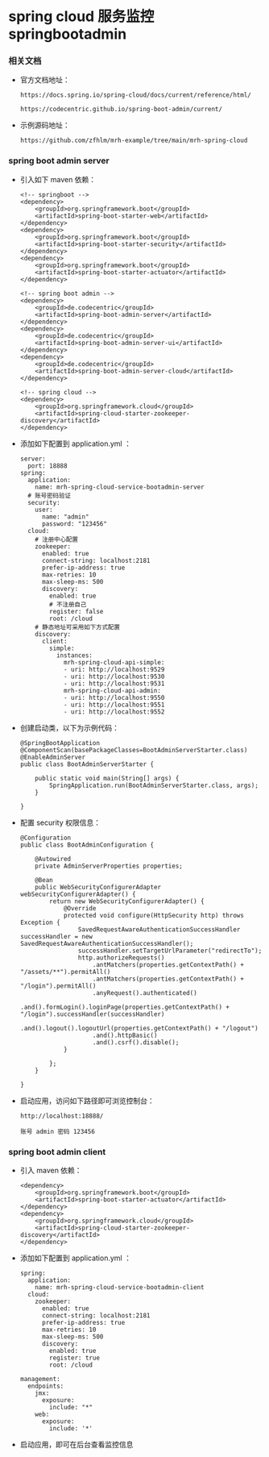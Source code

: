 
# spring cloud 服务监控 springbootadmin

### 相关文档

  * 官方文档地址：

        https://docs.spring.io/spring-cloud/docs/current/reference/html/

        https://codecentric.github.io/spring-boot-admin/current/

  * 示例源码地址：

        https://github.com/zfhlm/mrh-example/tree/main/mrh-spring-cloud

### spring boot admin server

  * 引入如下 maven 依赖：

        <!-- springboot -->
        <dependency>
            <groupId>org.springframework.boot</groupId>
            <artifactId>spring-boot-starter-web</artifactId>
        </dependency>
        <dependency>
            <groupId>org.springframework.boot</groupId>
            <artifactId>spring-boot-starter-security</artifactId>
        </dependency>
        <dependency>
            <groupId>org.springframework.boot</groupId>
            <artifactId>spring-boot-starter-actuator</artifactId>
        </dependency>

        <!-- spring boot admin -->
        <dependency>
            <groupId>de.codecentric</groupId>
            <artifactId>spring-boot-admin-server</artifactId>
        </dependency>
        <dependency>
            <groupId>de.codecentric</groupId>
            <artifactId>spring-boot-admin-server-ui</artifactId>
        </dependency>
        <dependency>
            <groupId>de.codecentric</groupId>
            <artifactId>spring-boot-admin-server-cloud</artifactId>
        </dependency>

        <!-- spring cloud -->
        <dependency>
            <groupId>org.springframework.cloud</groupId>
            <artifactId>spring-cloud-starter-zookeeper-discovery</artifactId>
        </dependency>

  * 添加如下配置到 application.yml ：

        server:
          port: 18888
        spring:
          application:
            name: mrh-spring-cloud-service-bootadmin-server
          # 账号密码验证
          security:
            user:
              name: "admin"
              password: "123456"
          cloud:
            # 注册中心配置
            zookeeper:
              enabled: true
              connect-string: localhost:2181
              prefer-ip-address: true
              max-retries: 10
              max-sleep-ms: 500
              discovery:
                enabled: true
                # 不注册自己
                register: false
                root: /cloud
            # 静态地址可采用如下方式配置
            discovery:
              client:
                simple:
                  instances:
                    mrh-spring-cloud-api-simple:
                    - uri: http://localhost:9529
                    - uri: http://localhost:9530
                    - uri: http://localhost:9531
                    mrh-spring-cloud-api-admin:
                    - uri: http://localhost:9550
                    - uri: http://localhost:9551
                    - uri: http://localhost:9552

  * 创建启动类，以下为示例代码：

        @SpringBootApplication
        @ComponentScan(basePackageClasses=BootAdminServerStarter.class)
        @EnableAdminServer
        public class BootAdminServerStarter {

            public static void main(String[] args) {
                SpringApplication.run(BootAdminServerStarter.class, args);
            }

        }

  * 配置 security 权限信息：

        @Configuration
        public class BootAdminConfiguration {

            @Autowired
            private AdminServerProperties properties;

            @Bean
            public WebSecurityConfigurerAdapter webSecurityConfigurerAdapter() {
                return new WebSecurityConfigurerAdapter() {
                    @Override
                    protected void configure(HttpSecurity http) throws Exception {
                        SavedRequestAwareAuthenticationSuccessHandler successHandler = new SavedRequestAwareAuthenticationSuccessHandler();
                        successHandler.setTargetUrlParameter("redirectTo");
                        http.authorizeRequests()
                            .antMatchers(properties.getContextPath() + "/assets/**").permitAll()
                            .antMatchers(properties.getContextPath() + "/login").permitAll()
                            .anyRequest().authenticated()
                            .and().formLogin().loginPage(properties.getContextPath() + "/login").successHandler(successHandler)
                            .and().logout().logoutUrl(properties.getContextPath() + "/logout")
                            .and().httpBasic()
                            .and().csrf().disable();
                    }

                };
            }

        }

  * 启动应用，访问如下路径即可浏览控制台：

        http://localhost:18888/

        账号 admin 密码 123456

### spring boot admin client

  * 引入 maven 依赖：

        <dependency>
            <groupId>org.springframework.boot</groupId>
            <artifactId>spring-boot-starter-actuator</artifactId>
        </dependency>
        <dependency>
            <groupId>org.springframework.cloud</groupId>
            <artifactId>spring-cloud-starter-zookeeper-discovery</artifactId>
        </dependency>

  * 添加如下配置到 application.yml ：

        spring:
          application:
            name: mrh-spring-cloud-service-bootadmin-client
          cloud:
            zookeeper:
              enabled: true
              connect-string: localhost:2181
              prefer-ip-address: true
              max-retries: 10
              max-sleep-ms: 500
              discovery:
                enabled: true
                register: true
                root: /cloud

        management:
          endpoints:
            jmx:
              exposure:
                include: "*"
            web:
              exposure:
                include: '*'

  * 启动应用，即可在后台查看监控信息
